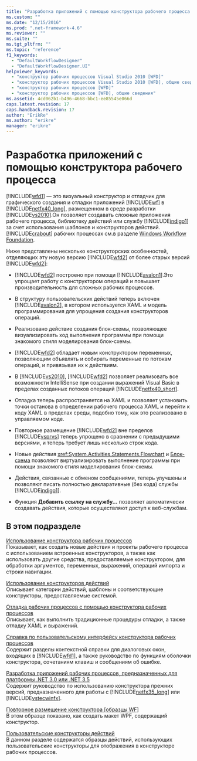 ```yaml
---
title: "Разработка приложений с помощью конструктора рабочего процесса | Microsoft Docs"
ms.custom: ""
ms.date: "12/15/2016"
ms.prod: ".net-framework-4.6"
ms.reviewer: ""
ms.suite: ""
ms.tgt_pltfrm: ""
ms.topic: "reference"
f1_keywords: 
  - "DefaultWorkflowDesigner"
  - "DefaultWorkflowDesigner.UI"
helpviewer_keywords: 
  - "конструктор рабочих процессов Visual Studio 2010 [WFD]"
  - "конструктор рабочих процессов Visual Studio 2010 [WFD], общие сведения"
  - "конструктор рабочих процессов [WFD]"
  - "конструктор рабочих процессов [WFD], общие сведения"
ms.assetid: 4cd062b1-b496-4668-bbc1-ee85545e066d
caps.latest.revision: 17
caps.handback.revision: 17
author: "ErikRe"
ms.author: "erikre"
manager: "erikre"
---
```

# Разработка приложений с помощью конструктора рабочего процесса
[!INCLUDE[wfd1](../workflow-designer/includes/wfd1_md.md)] — это визуальный конструктор и отладчик для графического создания и отладки приложений [!INCLUDE[wf](../workflow-designer/includes/wf_md.md)] в [!INCLUDE[netfx40_long](../workflow-designer/includes/netfx40_long_md.md)], размещенном в среде разработки [!INCLUDE[vs2010](../modeling/includes/vs2010_md.md)].Он позволяет создавать сложные приложения рабочего процесса, библиотеку действий или службу [!INCLUDE[indigo1](../workflow-designer/includes/indigo1_md.md)] за счет использования шаблонов и конструкторов действий.[!INCLUDE[crabout](../test/includes/crabout_md.md)] рабочих процессах см.в разделе [Windows Workflow Foundation](../Topic/Windows%20Workflow%20Foundation.md).  
  
 Ниже представлены несколько конструкторских особенностей, отделяющих эту новую версию [!INCLUDE[wfd2](../workflow-designer/includes/wfd2_md.md)] от более старых версий [!INCLUDE[wfd2](../workflow-designer/includes/wfd2_md.md)]:  
  
-   [!INCLUDE[wfd2](../workflow-designer/includes/wfd2_md.md)] построено при помощи [!INCLUDE[avalon1](../workflow-designer/includes/avalon1_md.md)].Это упрощает работу с конструктором операций и повышает производительность для сложных рабочих процессов.  
  
-   В структуру пользовательских действий теперь включен [!INCLUDE[avalon2](../workflow-designer/includes/avalon2_md.md)], в котором используется XAML и модель программирования для упрощения создания конструкторов операций.  
  
-   Реализовано действие создания блок\-схемы, позволяющее визуализировать ход выполнения программы при помощи знакомого стиля моделирования блок\-схемы.  
  
-   [!INCLUDE[wfd2](../workflow-designer/includes/wfd2_md.md)] обладает новым конструктором переменных, позволяющим объявлять и собирать переменные по потокам операций, и привязывая их к действиям.  
  
-   В [!INCLUDE[vs2010](../modeling/includes/vs2010_md.md)], [!INCLUDE[wfd2](../workflow-designer/includes/wfd2_md.md)] позволяет реализовать все возможности IntelliSense при создании выражений Visual Basic в пределах созданных потоков операций [!INCLUDE[netfx40_short](../workflow-designer/includes/netfx40_short_md.md)].  
  
-   Отладка теперь распространяется на XAML и позволяет установить точки останова в определении рабочего процесса XAML и перейти к коду XAML в пределах среды, подобно тому, как это реализовано в управляемом коде.  
  
-   Повторное размещение [!INCLUDE[wfd2](../workflow-designer/includes/wfd2_md.md)] вне пределов [!INCLUDE[vsprvs](../code-quality/includes/vsprvs_md.md)] теперь упрощено в сравнении с предыдущими версиями, и теперь требует лишь несколько строк кода.  
  
-   Новые действия <xref:System.Activities.Statements.Flowchart> и [Блок\-схема](../workflow-designer/flowchart-activity-designer.md) позволяют виртуализировать выполнение программы при помощи знакомого стиля моделирования блок\-схемы.  
  
-   Действия, связанные с обменом сообщениями, теперь улучшены и позволяют писать полностью декларативные \(без кода\) службы [!INCLUDE[indigo1](../workflow-designer/includes/indigo1_md.md)].  
  
-   Функция **Добавить ссылку на службу…** позволяет автоматически создавать действия, которые осуществляют доступ к веб\-службам.  
  
## В этом подразделе  
 [Использование конструктора рабочих процессов](../workflow-designer/using-the-workflow-designer.md)  
 Показывает, как создать новые действия и проекты рабочего процесса с использованием встроенных конструкторов, а также как использовать другие средства, предоставляемые конструктором, для обработки аргументов, переменных, выражений, операций импорта и строки навигации.  
  
 [Использование конструкторов действий](../workflow-designer/using-the-activity-designers.md)  
 Описывает категории действий, шаблоны и соответствующие конструкторы, предоставляемые системой.  
  
 [Отладка рабочих процессов с помощью конструктора рабочих процессов](../workflow-designer/debugging-workflows-with-the-workflow-designer.md)  
 Описывает, как выполнить традиционные процедуры отладки, а также отладку XAML и выражений.  
  
 [Справка по пользовательскому интерфейсу конструктора рабочих процессов](../workflow-designer/workflow-designer-ui-help.md)  
 Содержит разделы контекстной справки для диалоговых окон, входящих в [!INCLUDE[wfd1](../workflow-designer/includes/wfd1_md.md)], а также руководство по функциям оболочки конструктора, сочетаниям клавиш и сообщениям об ошибке.  
  
 [Разработка приложений рабочих процессов, предназначенных для платформы .NET 3.0 или .NET 3.5](../workflow-designer/developing-workflow-applications-targeting-the-dotnet-3-0-or-dotnet-3-5-framework.md)  
 Содержит руководство по использованию конструктора прежних версий, предназначенного для работы с [!INCLUDE[netfx35_long](../workflow-designer/includes/netfx35_long_md.md)] или [!INCLUDE[vstecwinfx](../workflow-designer/includes/vstecwinfx_md.md)].  
  
 [Повторное размещение конструктора &#91;образцы WF&#93;](../Topic/Designer%20ReHosting.md)  
 В этом образце показано, как создать макет WPF, содержащий конструктор.  
  
 [Пользовательские конструкторы действий](../Topic/Custom%20Activity%20Designers.md)  
 В данном разделе содержатся образцы действий, использующих пользовательские конструкторы для отображения в конструкторе рабочих процессов.